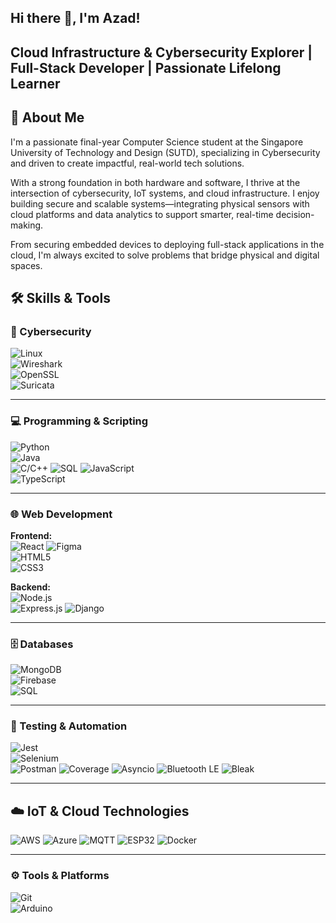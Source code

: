 ## Hi there 👋, I'm Azad!

## Cloud Infrastructure & Cybersecurity Explorer  | Full-Stack Developer | Passionate Lifelong Learner


## 🚀 About Me
I'm a passionate final-year Computer Science student at the Singapore University of Technology and Design (SUTD), specializing in Cybersecurity and driven to create impactful, real-world tech solutions.

With a strong foundation in both hardware and software, I thrive at the intersection of cybersecurity, IoT systems, and cloud infrastructure. I enjoy building secure and scalable systems—integrating physical sensors with cloud platforms and data analytics to support smarter, real-time decision-making.

From securing embedded devices to deploying full-stack applications in the cloud, I'm always excited to solve problems that bridge physical and digital spaces.

## 🛠 Skills & Tools

### 🔐 Cybersecurity  
![Linux](https://img.shields.io/badge/Linux-000?logo=linux&logoColor=white)  
![Wireshark](https://img.shields.io/badge/Wireshark-1679A7?logo=wireshark&logoColor=white)  
![OpenSSL](https://img.shields.io/badge/OpenSSL-721412?logo=openssl&logoColor=white)  
![Suricata](https://img.shields.io/badge/Suricata-EF4B24?logo=data&logoColor=white)

---

### 💻 Programming & Scripting  
![Python](https://img.shields.io/badge/Python-3776AB?logo=python&logoColor=white)  
![Java](https://img.shields.io/badge/Java-007396?logo=openjdk&logoColor=white)  
![C/C++](https://img.shields.io/badge/C/C++-00599C?logo=c&logoColor=white)
![SQL](https://img.shields.io/badge/SQL-4479A1?logo=mysql&logoColor=white)
![JavaScript](https://img.shields.io/badge/JavaScript-F7DF1E?logo=javascript&logoColor=black)  
![TypeScript](https://img.shields.io/badge/TypeScript-3178C6?logo=typescript&logoColor=white)  

---

### 🌐 Web Development

**Frontend:**  
![React](https://img.shields.io/badge/React-20232A?logo=react&logoColor=61DAFB)
![Figma](https://img.shields.io/badge/Figma-F24E1E?logo=figma&logoColor=white)  
![HTML5](https://img.shields.io/badge/HTML5-E34F26?logo=html5&logoColor=white)  
![CSS3](https://img.shields.io/badge/CSS3-1572B6?logo=css3&logoColor=white)  

**Backend:**  
![Node.js](https://img.shields.io/badge/Node.js-339933?logo=node.js&logoColor=white)  
![Express.js](https://img.shields.io/badge/Express.js-000000?logo=express&logoColor=white)
![Django](https://img.shields.io/badge/Django-092E20?logo=django&logoColor=white)

---

### 🗄 Databases  
![MongoDB](https://img.shields.io/badge/MongoDB-47A248?logo=mongodb&logoColor=white)  
![Firebase](https://img.shields.io/badge/Firebase-FFCA28?logo=firebase&logoColor=black)  
![SQL](https://img.shields.io/badge/SQL-4479A1?logo=mysql&logoColor=white)  

---

### 🧪 Testing & Automation  
![Jest](https://img.shields.io/badge/Jest-C21325?logo=jest&logoColor=white)  
![Selenium](https://img.shields.io/badge/Selenium-43B02A?logo=selenium&logoColor=white)  
![Postman](https://img.shields.io/badge/Postman-FF6C37?logo=postman&logoColor=white)
![Coverage](https://img.shields.io/badge/Coverage.py-CC3E33?logo=codecov&logoColor=white)
![Asyncio](https://img.shields.io/badge/Asyncio-3E8ACC?logo=python&logoColor=white)
![Bluetooth LE](https://img.shields.io/badge/Bluetooth%20LE-0082FC?logo=bluetooth&logoColor=white)
![Bleak](https://img.shields.io/badge/Bleak-3C3C3C?logo=python&logoColor=white)

---

## ☁️ IoT & Cloud Technologies

![AWS](https://img.shields.io/badge/AWS-232F3E?logo=amazonaws&logoColor=white)
![Azure](https://img.shields.io/badge/Azure-0078D4?logo=microsoftazure&logoColor=white)
![MQTT](https://img.shields.io/badge/MQTT-660066?logo=data&logoColor=white)
![ESP32](https://img.shields.io/badge/ESP32-323232?logo=espressif&logoColor=white)
![Docker](https://img.shields.io/badge/Docker-2496ED?logo=docker&logoColor=white)

---

### ⚙️ Tools & Platforms  
![Git](https://img.shields.io/badge/Git-F05032?logo=git&logoColor=white)  
![Arduino](https://img.shields.io/badge/Arduino-00979D?logo=arduino&logoColor=white)

<!--
**ayyzadd/ayyzadd** is a ✨ _special_ ✨ repository because its `README.md` (this file) appears on your GitHub profile.

Here are some ideas to get you started:

- 🔭 I’m currently working on ...
- 🌱 I’m currently learning ...
- 👯 I’m looking to collaborate on ...
- 🤔 I’m looking for help with ...
- 💬 Ask me about ...
- 📫 How to reach me: ...
- 😄 Pronouns: ...
- ⚡ Fun fact: ...
-->
